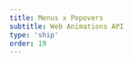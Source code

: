 ```yaml
---
title: Menus x Popovers
subtitle: Web Animations API
type: 'ship'
order: 19
---
```


<script>
  import ShipScore from '$lib/components/ShipScore.svelte'
</script>

<ShipScore chrome="84" firefox="75" safari="13.1" globalScore="96%!" shipIt />
